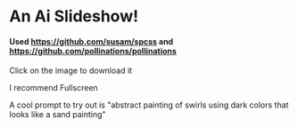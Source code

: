 # An Ai Slideshow!

#### Used https://github.com/susam/spcss and https://github.com/pollinations/pollinations

Click on the image to download it

I recommend Fullscreen

A cool prompt to try out is "abstract painting of swirls using dark colors that looks like a sand painting"
